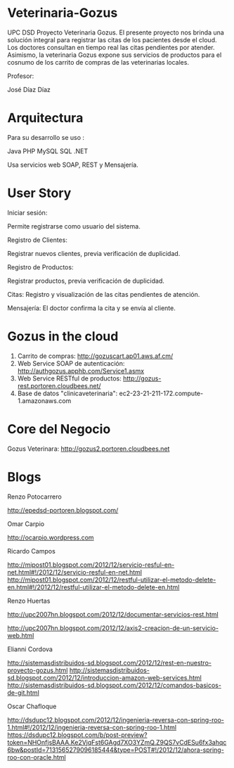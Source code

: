 Veterinaria-Gozus
====================


UPC DSD Proyecto Veterinaria Gozus. El presente proyecto nos brinda una solución integral para registrar las citas de los pacientes desde el cloud.  Los doctores consultan en tiempo real las citas pendientes por atender. Asimismo, la veterinaria Gozus expone sus servicios de productos para el cosnumo de los carrito de compras de las veterinarias locales.

Profesor:

José Díaz Díaz


Arquitectura
============

Para su desarrollo se uso :

Java
PHP
MySQL
SQL
.NET


Usa servicios web SOAP, REST y Mensajería.

User Story
==========


Iniciar sesión:

Permite registrarse como usuario del sistema.



Registro de Clientes:

Registrar nuevos clientes, previa verificación de duplicidad.


Registro de Productos:

Registrar productos, previa verificación de duplicidad.


Citas:
Registro y visualización de las citas pendientes de atención.

 
Mensajería: 
El doctor confirma la cita y se envía al cliente.


Gozus in the cloud
==================

1. Carrito de compras: http://gozuscart.ap01.aws.af.cm/
2. Web Service SOAP de autenticación: http://authgozus.apphb.com/Service1.asmx
3. Web Service RESTful de productos: http://gozus-rest.portoren.cloudbees.net/
4. Base de datos "clinicaveterinaria": ec2-23-21-211-172.compute-1.amazonaws.com

Core del Negocio
================
Gozus Veterinara: http://gozus2.portoren.cloudbees.net


Blogs
=====

Renzo Potocarrero

http://epedsd-portoren.blogspot.com/

Omar Carpio

http://ocarpio.wordpress.com

Ricardo Campos

http://mipost01.blogspot.com/2012/12/servicio-resful-en-net.html#!/2012/12/servicio-resful-en-net.html
http://mipost01.blogspot.com/2012/12/restful-utilizar-el-metodo-delete-en.html#!/2012/12/restful-utilizar-el-metodo-delete-en.html

Renzo Huertas

http://upc2007hn.blogspot.com/2012/12/documentar-servicios-rest.html

http://upc2007hn.blogspot.com/2012/12/axis2-creacion-de-un-servicio-web.html

Elianni Cordova

http://sistemasdistribuidos-sd.blogspot.com/2012/12/rest-en-nuestro-proyecto-gozus.html
http://sistemasdistribuidos-sd.blogspot.com/2012/12/introduccion-amazon-web-services.html
http://sistemasdistribuidos-sd.blogspot.com/2012/12/comandos-basicos-de-git.html

Oscar Chafloque

http://dsdupc12.blogspot.com/2012/12/ingenieria-reversa-con-spring-roo-1.html#!/2012/12/ingenieria-reversa-con-spring-roo-1.html
https://dsdupc12.blogspot.com/b/post-preview?token=NHOnfjsBAAA.Ke2VjqFst6GAgd7XO3YZmQ.Z9QS7vCdESu6fx3ahqc6bw&postId=7131565279096185444&type=POST#!/2012/12/ahora-spring-roo-con-oracle.html

